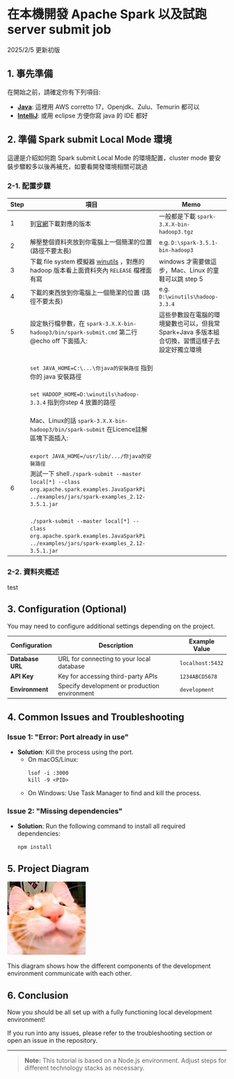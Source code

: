 # 在本機開發 Apache Spark 以及試跑 server submit job

2025/2/5 更新初版

## 1. 事先準備

在開始之前，請確定你有下列項目:
- **[Java](https://docs.aws.amazon.com/corretto/latest/corretto-17-ug/downloads-list.html)**: 這裡用 AWS corretto 17，Openjdk、Zulu、Temurin 都可以
- **[IntelliJ](https://www.jetbrains.com/idea/download/)**: 或用 eclipse 方便你寫 java 的 IDE 都好


## 2. 準備 Spark submit Local Mode 環境

這邊是介紹如何跑 Spark submit Local Mode 的環境配置，cluster mode 要安裝步驟較多以後再補充，如要看開發環境相關可跳過

### 2-1. 配置步驟
| Step     | 項目                                                             | Memo                                   |
|----------|------------------------------------------------------------------|----------------------------------------|
| 1        | 到[官網](https://archive.apache.org/dist/spark/)下載對應的版本     | 一般都是下載 `spark-3.X.X-bin-hadoop3.tgz` |
| 2        | 解壓整個資料夾放到你電腦上一個簡潔的位置 (路徑不要太長)               | e.g. `D:\spark-3.5.1-bin-hadoop3`         |
| 3        | 下載 file system 模擬器 [winutils](https://github.com/cdarlint/winutils/tree/master) ，對應的 hadoop 版本看上面資料夾內 `RELEASE` 檔裡面有寫  | windows 才需要做這步，Mac、Linux 的童鞋可以跳 step 5    |
| 4        | 下載的東西放到你電腦上一個簡潔的位置 (路徑不要太長)               | e.g. `D:\winutils\hadoop-3.3.4`             |
| 5        | 設定執行檔參數，在 `spark-3.X.X-bin-hadoop3/bin/spark-submit.cmd` 第二行 @echo off 下面插入:                  |這些參數設在電腦的環境變數也可以，但我常 Spark+Java 多版本組合切換，習慣這樣子去設定好獨立環境|
           | <br>`set JAVA_HOME=C:\...\你java的安裝路徑` 指到你的 java 安裝路徑                                            ||
|          | <br>`set HADOOP_HOME=D:\winutils\hadoop-3.3.4` 指到你step 4 放置的路徑                                       ||
|          | <br>Mac、Linux的話 `spark-3.X.X-bin-hadoop3/bin/spark-submit` 在Licence註解區塊下面插入:                      ||
|          | <br>`export JAVA_HOME=/usr/lib/.../你java的安裝路徑`                                                         ||
|6         |測試一下 shell```./spark-submit --master local[*] --class org.apache.spark.examples.JavaSparkPi ../examples/jars/spark-examples_2.12-3.5.1.jar```|
|          |<br> `./spark-submit --master local[*] --class org.apache.spark.examples.JavaSparkPi ../examples/jars/spark-examples_2.12-3.5.1.jar`|

### 2-2. 資料夾概述
test

## 3. Configuration (Optional)

You may need to configure additional settings depending on the project.

| Configuration     | Description                                      | Example Value    |
|-------------------|--------------------------------------------------|------------------|
| **Database URL**   | URL for connecting to your local database        | `localhost:5432` |
| **API Key**        | Key for accessing third-party APIs               | `1234ABCD5678`   |
| **Environment**    | Specify development or production environment   | `development`    |

## 4. Common Issues and Troubleshooting

### Issue 1: "Error: Port already in use"
- **Solution**: Kill the process using the port.
    - On macOS/Linux: 
      ```shell
      lsof -i :3000
      kill -9 <PID>
      ```
    - On Windows: Use Task Manager to find and kill the process.

### Issue 2: "Missing dependencies"
- **Solution**: Run the following command to install all required dependencies:
    ```shell
    npm install
    ```

## 5. Project Diagram

![Development Environment Diagram](https://raw.githubusercontent.com/RcZo-2/spark-starter-template/refs/heads/main/assets/images/bobo.png)

This diagram shows how the different components of the development environment communicate with each other.

## 6. Conclusion

Now you should be all set up with a fully functioning local development environment!

If you run into any issues, please refer to the troubleshooting section or open an issue in the repository.

---

> **Note:** This tutorial is based on a Node.js environment. Adjust steps for different technology stacks as necessary.
